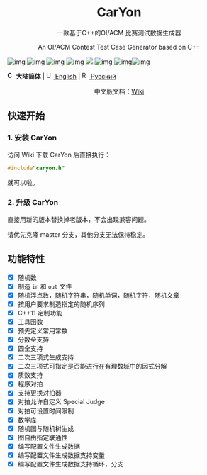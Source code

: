<h1 align="center">CarYon</h1>
<p align="center">一款基于C++的OI/ACM 比赛测试数据生成器</p>
<p align="center">An OI/ACM Contest Test Case Generator based on C++</p>

![img](https://img.shields.io/badge/Avatar-luosw-red.svg) ![img](https://img.shields.io/github/package-json/v/luosiwei-cmd/caryon) ![img](https://img.shields.io/npm/dm/datamaker-caryon) ![img](https://img.shields.io/npm/dt/datamaker-caryon) ![](https://img.shields.io/npm/l/datamaker-caryon) ![img](https://img.shields.io/github/commit-activity/m/luosiwei-cmd/CarYon) ![img](https://img.shields.io/github/last-commit/luosiwei-cmd/CarYon)![img](https://img.shields.io/github/repo-size/luosiwei-cmd/CarYon)

**<img src="https://s.oier.in/cn.png" width="16" alt="CN" /> 大陆简体** | [<img src="https://s.oier.in/us.png" width="16" alt="US" /> English](README.en-us.md) | [<img src="https://s.oier.in/ru.png" width="16" alt="RU" /> Русский](README.ru.md)

<p align="center">中文版文档：<a href="https://github.com/luosiwei-cmd/CarYon/wiki">Wiki</a></p>

## 快速开始

### 1. 安装 CarYon

访问 Wiki 下载 CarYon 后直接执行：

```cpp
#include"caryon.h"
```

就可以啦。

### 2. 升级 CarYon

直接用新的版本替换掉老版本，不会出现兼容问题。

请优先克隆 master 分支，其他分支无法保持稳定。

## 功能特性

- [x] 随机数
- [x] 制造 `in` 和 `out` 文件
- [x] 随机浮点数，随机字符串，随机单词，随机字符，随机文章
- [x] 按用户要求制造指定的随机序列
- [x] C++11 定制功能
- [x] 工具函数
- [x] 预先定义常用常数
- [x] 分数全支持
- [x] 圆全支持
- [x] 二次三项式生成支持
- [x] 二次三项式可指定是否能进行在有理数域中的因式分解
- [x] 质数支持
- [x] 程序对拍
- [x] 支持更换对拍器
- [x] 对拍允许自定义 Special Judge
- [x] 对拍可设置时间限制
- [x] 数学库
- [x] 随机图与随机树生成
- [x] 图自由指定联通性
- [x] 编写配置文件生成数据
- [x] 编写配置文件生成数据支持变量
- [x] 编写配置文件生成数据支持循环，分支
